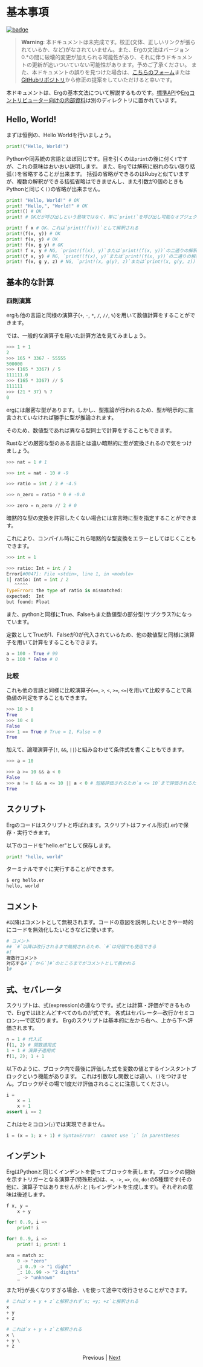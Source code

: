 # 基本事項

[![badge](https://img.shields.io/endpoint.svg?url=https%3A%2F%2Fgezf7g7pd5.execute-api.ap-northeast-1.amazonaws.com%2Fdefault%2Fsource_up_to_date%3Fowner%3Derg-lang%26repos%3Derg%26ref%3Dmain%26path%3Ddoc/EN/syntax/00_basic.md%26commit_hash%3Df1b2fe99d667c75a71a7c69c9b8342c99353ca32)](https://gezf7g7pd5.execute-api.ap-northeast-1.amazonaws.com/default/source_up_to_date?owner=erg-lang&repos=erg&ref=main&path=doc/EN/syntax/00_basic.md&commit_hash=f1b2fe99d667c75a71a7c69c9b8342c99353ca32)

> __Warning__: 本ドキュメントは未完成です。校正(文体、正しいリンクが張られているか、など)がなされていません。また、Ergの文法はバージョン0.*の間に破壊的変更が加えられる可能性があり、それに伴うドキュメントの更新が追いついていない可能性があります。予めご了承ください。
> また、本ドキュメントの誤りを見つけた場合は、[こちらのフォーム](https://forms.gle/HtLYRfYzWCAaeTGb6)または[GitHubリポジトリ](https://github.com/mtshiba/TheErgBook/issues/new)から修正の提案をしていただけると幸いです。

本ドキュメントは、Ergの基本文法について解説するものです。[標準API](../API/index.md)や[Ergコントリビューター向けの内部資料](../dev_guide/index.md)は別のディレクトリに置かれています。

## Hello, World&excl;

まずは恒例の、Hello Worldを行いましょう。

```python
print!("Hello, World!")
```

Pythonや同系統の言語とほぼ同じです。目を引くのは`print`の後に付く`!`ですが、これの意味はおいおい説明します。
また、Ergでは解釈に紛れのない限り括弧`()`を省略することが出来ます。
括弧の省略ができるのはRubyと似ていますが、複数の解釈ができる括弧省略はできませんし、また引数が0個のときもPythonと同じく`()`の省略が出来ません。

```python
print! "Hello, World!" # OK
print! "Hello,", "World!" # OK
print!() # OK
print! # OKだが呼び出しという意味ではなく、単に`print!`を呼び出し可能なオブジェクトとして取得するという意味となる

print! f x # OK、これは`print!(f(x))`として解釈される
print!(f(x, y)) # OK
print! f(x, y) # OK
print! f(x, g y) # OK
print! f x, y # NG, `print!(f(x), y)`または`print!(f(x, y))`の二通りの解釈ができてしまう
print!(f x, y) # NG, `print!(f(x), y)`または`print!(f(x, y))`の二通りの解釈ができてしまう
print! f(x, g y, z) # NG, `print!(x, g(y), z)`または`print!(x, g(y, z))`の二通りの解釈ができてしまう
```

## 基本的な計算

### 四則演算

ergも他の言語と同様の演算子(`+`, `-`, `*`, `/`, `//`, `%`)を用いて数値計算をすることができます。

では、一般的な演算子を用いた計算方法を見てみましょう。

```python
>>> 1 + 1
2
>>> 165 * 3367 - 55555
500000
>>> (165 * 3367) / 5
111111.0
>>> (165 * 3367) // 5
111111
>>> (21 * 37) % 7
0
```

ergには厳密な型があります。しかし、型推論が行われるため、型が明示的に宣言されていなければ勝手に型が推論されます。

そのため、数値型であれば異なる型同士で計算をすることもできます。

Rustなどの厳密な型のある言語とは違い暗黙的に型が変換されるので気をつけましょう。

```python
>>> nat = 1 # 1

>>> int = nat - 10 # -9

>>> ratio = int / 2 # -4.5

>>> n_zero = ratio * 0 # -0.0

>>> zero = n_zero // 2 # 0
```

暗黙的な型の変換を許容したくない場合には宣言時に型を指定することができます。

これにより、コンパイル時にこれら暗黙的な型変換をエラーとしてはじくこともできます。

```python
>>> int = 1

>>> ratio: Int = int / 2
Error[#0047]: File <stdin>, line 1, in <module>
1│ ratio: Int = int / 2
   ^^^^^
TypeError: the type of ratio is mismatched:
expected:  Int
but found: Float
```

また、pythonと同様にTrue、Falseもまた数値型の部分型(サブクラス?)になっています。

定数としてTrueが1、Falseが0が代入されているため、他の数値型と同様に演算子を用いて計算をすることもできます。

```python
a = 100 - True # 99
b = 100 * False # 0
```

### 比較

これも他の言語と同様に比較演算子(`==`, `>`, `<`, `>=`, `<=`)を用いて比較することで真偽値の判定をすることもできます。

```python
>>> 10 > 0
True
>>> 10 < 0
False
>>> 1 == True # True = 1, False = 0
True
```

加えて、論理演算子(`!`, `&&`, `||`)と組み合わせて条件式を書くこともできます。

```python
>>> a = 10

>>> a >= 10 && a < 0
False
>>> a != 0 && a <= 10 || a < 0 # 短絡評価されるため`a <= 10`まで評価されるため、`||`以降は評価されない
True
```

## スクリプト

Ergのコードはスクリプトと呼ばれます。スクリプトはファイル形式(.er)で保存・実行できます。

以下のコードを"hello.er"として保存します。

```python
print! "hello, world"
```

ターミナルですぐに実行することができます。

```sh
$ erg hello.er
hello, world
```

## コメント

`#`以降はコメントとして無視されます。コードの意図を説明したいときや一時的にコードを無効化したいときなどに使います。

```python
# コメント
## `#`以降は改行されるまで無視されるため、`#`は何個でも使用できる
#[
複数行コメント
対応する#`[`から`]#`のところまでがコメントとして扱われる
]#
```

## 式、セパレータ

スクリプトは、式(expression)の連なりです。式とは計算・評価ができるもので、Ergではほとんどすべてのものが式です。
各式はセパレータ―改行かセミコロン`;`―で区切ります。
Ergのスクリプトは基本的に左から右へ、上から下へ評価されます。

```python
n = 1 # 代入式
f(1, 2) # 関数適用式
1 + 1 # 演算子適用式
f(1, 2); 1 + 1
```

以下のように、ブロック内で最後に評価した式を変数の値とするインスタントブロックという機能があります。
これは引数なし関数とは違い、`()`をつけません。ブロックがその場で1度だけ評価されることに注意してください。

```python
i =
    x = 1
    x + 1
assert i == 2
```

これはセミコロン(`;`)では実現できません。

```python
i = (x = 1; x + 1) # SyntaxError:  cannot use `;` in parentheses
```

## インデント

ErgはPythonと同じくインデントを使ってブロックを表します。ブロックの開始を示すトリガーとなる演算子(特殊形式)は、`=`, `->`, `=>`, `do`, `do!`の5種類です(その他に、演算子ではありませんが`:`と`|`もインデントを生成します)。それぞれの意味は後述します。

```python
f x, y =
    x + y

for! 0..9, i =>
    print! i

for! 0..9, i =>
    print! i; print! i

ans = match x:
    0 -> "zero"
    _: 0..9 -> "1 dight"
    _: 10..99 -> "2 dights"
    _ -> "unknown"
```

また1行が長くなりすぎる場合、`\`を使って途中で改行させることができます。

```python
# これは`x + y + z`と解釈されず`x; +y; +z`と解釈される
x
+ y
+ z

# これは`x + y + z`と解釈される
x \
+ y \
+ z
```

<p align='center'>
    Previous | <a href='./01_literal.md'>Next</a>
</p>
